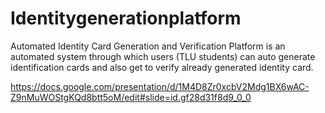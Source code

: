 # Identitygenerationplatform

Automated Identity Card Generation and Verification Platform is an automated system through which users (TLU students) can auto generate identification cards and also get to verify already generated identity card.

https://docs.google.com/presentation/d/1M4D8Zr0xcbV2Mdg1BX6wAC-Z9nMuWOStgKQd8btt5oM/edit#slide=id.gf28d31f8d9_0_0
